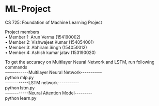 # ML-Project
CS 725: Foundation of Machine Learning Project

Project members <br />
• Member 1: Arun Verma (154190002) <br />
• Member 2: Vishwajeet Kumar (154054001) <br />
• Member 3: Abhiram Singh (154050012) <br />
• Member 4: Ashish kumar jatav (153190020) <br />

To get the accuracy on Multilayer Neural Network and LSTM, run following commands <br />
------------Multilayer Neural Network----------- <br />
python mlp.py <br />
------------LSTM network----------- <br />
python lstm.py <br />
------------Neural Attention Model--------- <br />
python learn.py 
